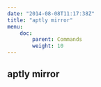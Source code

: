 ```yaml
---
date: "2014-08-08T11:17:38Z"
title: "aptly mirror"
menu:
    doc:
        parent: Commands
        weight: 10
---
```


aptly mirror
------------

